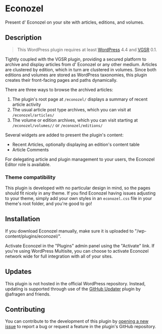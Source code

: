 # Econozel #

Present d' Econozel on your site with articles, editions, and volumes.

## Description ##

> This WordPress plugin requires at least [WordPress](https://wordpress.org) 4.4 and [VGSR](https://github.com/vgsr/vgsr/) 0.1.

Tightly coupled with the VGSR plugin, providing a secured platform to archive and display articles from d' Econozel or any other medium. Articles are clustered by edition, which in turn are clustered in volumes. Since both editions and volumes are stored as WordPress taxonomies, this plugin creates their front-facing pages and paths dynamically.

There are three ways to browse the archived articles:

1. The plugin's root page at `/econozel/` displays a summary of recent article activity
2. The usual article post type archives, which you can visit at `/econozel/articles/`
3. The volume or edition archives, which you can visit starting at `/econozel/volumes//` or `/econozel/editions/`

Several widgets are added to present the plugin's content:

* Recent Articles, optionally displaying an edition's content table
* Article Comments

For delegating article and plugin management to your users, the Econozel Editor role is available.

### Theme compatibility ###

This plugin is developed with no particular design in mind, so the pages should fit nicely in any theme. If you find Econozel having issues adjusting to your theme, simply add your own styles in an `econozel.css` file in your theme's root folder, and you're good to go!

## Installation ##

If you download Econozel manually, make sure it is uploaded to "/wp-content/plugins/econozel/".

Activate Econozel in the "Plugins" admin panel using the "Activate" link. If you're using WordPress Multisite, you can choose to activate Econozel network wide for full integration with all of your sites.

## Updates ##

This plugin is not hosted in the official WordPress repository. Instead, updating is supported through use of the [GitHub Updater](https://github.com/afragen/github-updater/) plugin by @afragen and friends.

## Contributing ##

You can contribute to the development of this plugin by [opening a new issue](https://github.com/vgsr/econozel/issues/) to report a bug or request a feature in the plugin's GitHub repository.
